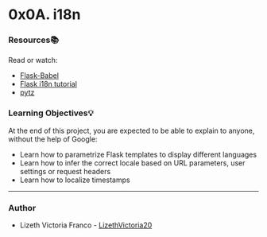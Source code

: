 # 0x0A. i18n

### Resources📚

Read or watch:
- [Flask-Babel](https://flask-babel.tkte.ch/ "Flask-Babel")
- [Flask i18n tutorial](https://blog.miguelgrinberg.com/post/the-flask-mega-tutorial-part-xiii-i18n-and-l10n "Flask i18n tutorial")
- [pytz](http://pytz.sourceforge.net/ "pytz")

### Learning Objectives💡
 At the end of this project, you are expected to be able to explain to anyone, without the help of Google:
- Learn how to parametrize Flask templates to display different languages
- Learn how to infer the correct locale based on URL parameters, user settings or request headers
- Learn how to localize timestamps

------------

### Author
- Lizeth Victoria Franco - [LizethVictoria20](https://github.com/LizethVictoria20 "LizethVictoria20")
